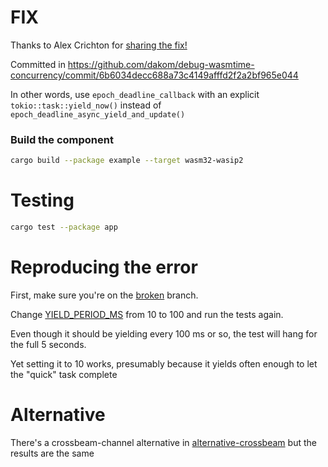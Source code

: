 # FIX

Thanks to Alex Crichton for [sharing the fix!](https://bytecodealliance.zulipchat.com/#narrow/channel/206238-general/topic/running.20arbitrary.20async.20components.20safely/near/540250536)

Committed in https://github.com/dakom/debug-wasmtime-concurrency/commit/6b6034decc688a73c4149afffd2f2a2bf965e044

In other words, use `epoch_deadline_callback` with an explicit `tokio::task::yield_now()` instead of `epoch_deadline_async_yield_and_update()`

### Build the component

```bash
cargo build --package example --target wasm32-wasip2
```

# Testing

```bash
cargo test --package app
```

# Reproducing the error

First, make sure you're on the [broken](https://github.com/dakom/debug-wasmtime-concurrency/tree/broken) branch.

Change [YIELD_PERIOD_MS](./crates/app/tests/concurrency.rs#L5) from 10 to 100 and run the tests again.

Even though it should be yielding every 100 ms or so, the test will hang for the full 5 seconds.

Yet setting it to 10 works, presumably because it yields often enough to let the "quick" task complete

# Alternative

There's a crossbeam-channel alternative in [alternative-crossbeam](https://github.com/dakom/debug-wasmtime-concurrency/tree/alternative-crossbeam) but the results are the same
